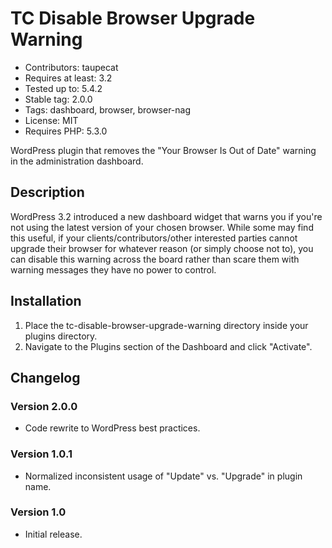 # TC Disable Browser Upgrade Warning

* Contributors: taupecat
* Requires at least: 3.2
* Tested up to: 5.4.2
* Stable tag: 2.0.0
* Tags: dashboard, browser, browser-nag
* License: MIT
* Requires PHP: 5.3.0

WordPress plugin that removes the "Your Browser Is Out of Date" warning in the administration dashboard.

## Description

WordPress 3.2 introduced a new dashboard widget that warns you if you're not using the latest version of your chosen browser. While some may find this useful, if your clients/contributors/other interested parties cannot upgrade their browser for whatever reason (or simply choose not to), you can disable this warning across the board rather than scare them with warning messages they have no power to control.

## Installation

1. Place the tc-disable-browser-upgrade-warning directory inside your plugins directory.
2. Navigate to the Plugins section of the Dashboard and click "Activate".

## Changelog

### Version 2.0.0
* Code rewrite to WordPress best practices.

### Version 1.0.1
* Normalized inconsistent usage of "Update" vs. "Upgrade" in plugin name.

### Version 1.0
* Initial release.
